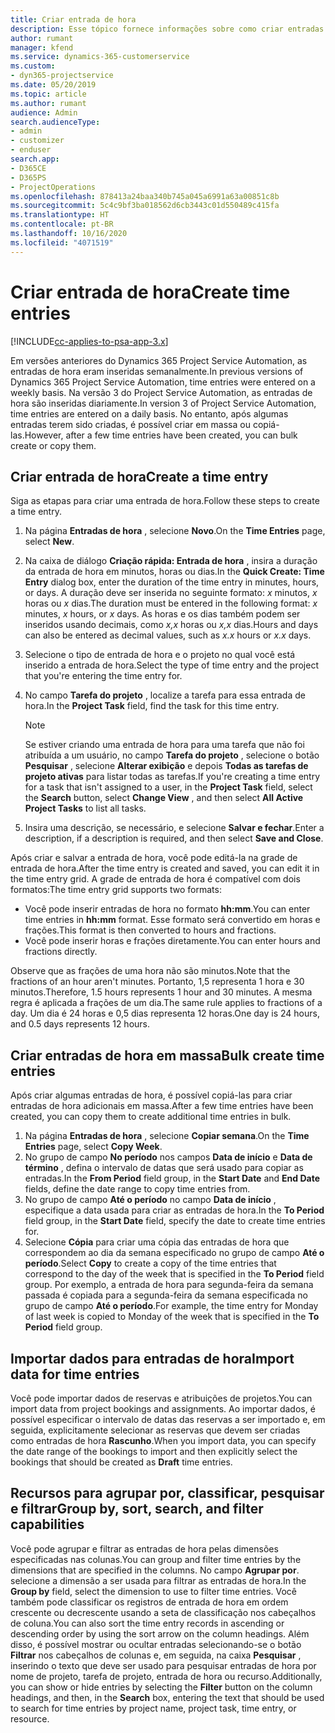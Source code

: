 ```yaml
---
title: Criar entrada de hora
description: Esse tópico fornece informações sobre como criar entradas de hora.
author: rumant
manager: kfend
ms.service: dynamics-365-customerservice
ms.custom:
- dyn365-projectservice
ms.date: 05/20/2019
ms.topic: article
ms.author: rumant
audience: Admin
search.audienceType:
- admin
- customizer
- enduser
search.app:
- D365CE
- D365PS
- ProjectOperations
ms.openlocfilehash: 878413a24baa340b745a045a6991a63a00851c8b
ms.sourcegitcommit: 5c4c9bf3ba018562d6cb3443c01d550489c415fa
ms.translationtype: HT
ms.contentlocale: pt-BR
ms.lasthandoff: 10/16/2020
ms.locfileid: "4071519"
---
```

# <a name="create-time-entries"></a><span data-ttu-id="8ad8f-103">Criar entrada de hora</span><span class="sxs-lookup"><span data-stu-id="8ad8f-103">Create time entries</span></span>

[!INCLUDE[cc-applies-to-psa-app-3.x](../includes/cc-applies-to-psa-app-3x.md)]

<span data-ttu-id="8ad8f-104">Em versões anteriores do Dynamics 365 Project Service Automation, as entradas de hora eram inseridas semanalmente.</span><span class="sxs-lookup"><span data-stu-id="8ad8f-104">In previous versions of Dynamics 365 Project Service Automation, time entries were entered on a weekly basis.</span></span> <span data-ttu-id="8ad8f-105">Na versão 3 do Project Service Automation, as entradas de hora são inseridas diariamente.</span><span class="sxs-lookup"><span data-stu-id="8ad8f-105">In version 3 of Project Service Automation, time entries are entered on a daily basis.</span></span> <span data-ttu-id="8ad8f-106">No entanto, após algumas entradas terem sido criadas, é possível criar em massa ou copiá-las.</span><span class="sxs-lookup"><span data-stu-id="8ad8f-106">However, after a few time entries have been created, you can bulk create or copy them.</span></span>

## <a name="create-a-time-entry"></a><span data-ttu-id="8ad8f-107">Criar entrada de hora</span><span class="sxs-lookup"><span data-stu-id="8ad8f-107">Create a time entry</span></span>

<span data-ttu-id="8ad8f-108">Siga as etapas para criar uma entrada de hora.</span><span class="sxs-lookup"><span data-stu-id="8ad8f-108">Follow these steps to create a time entry.</span></span>

1. <span data-ttu-id="8ad8f-109">Na página **Entradas de hora** , selecione **Novo**.</span><span class="sxs-lookup"><span data-stu-id="8ad8f-109">On the **Time Entries** page, select **New**.</span></span>
2. <span data-ttu-id="8ad8f-110">Na caixa de diálogo **Criação rápida: Entrada de hora** , insira a duração da entrada de hora em minutos, horas ou dias.</span><span class="sxs-lookup"><span data-stu-id="8ad8f-110">In the **Quick Create: Time Entry** dialog box, enter the duration of the time entry in minutes, hours, or days.</span></span> <span data-ttu-id="8ad8f-111">A duração deve ser inserida no seguinte formato: *x* minutos, *x* horas ou *x* dias.</span><span class="sxs-lookup"><span data-stu-id="8ad8f-111">The duration must be entered in the following format: *x* minutes, *x* hours, or *x* days.</span></span> <span data-ttu-id="8ad8f-112">As horas e os dias também podem ser inseridos usando decimais, como *x,x* horas ou *x,x* dias.</span><span class="sxs-lookup"><span data-stu-id="8ad8f-112">Hours and days can also be entered as decimal values, such as *x.x* hours or *x.x* days.</span></span>
3. <span data-ttu-id="8ad8f-113">Selecione o tipo de entrada de hora e o projeto no qual você está inserido a entrada de hora.</span><span class="sxs-lookup"><span data-stu-id="8ad8f-113">Select the type of time entry and the project that you're entering the time entry for.</span></span>
4. <span data-ttu-id="8ad8f-114">No campo **Tarefa do projeto** , localize a tarefa para essa entrada de hora.</span><span class="sxs-lookup"><span data-stu-id="8ad8f-114">In the **Project Task** field, find the task for this time entry.</span></span>

    > [!NOTE]
    > <span data-ttu-id="8ad8f-115">Se estiver criando uma entrada de hora para uma tarefa que não foi atribuída a um usuário, no campo **Tarefa do projeto** , selecione o botão **Pesquisar** , selecione **Alterar exibição** e depois **Todas as tarefas de projeto ativas** para listar todas as tarefas.</span><span class="sxs-lookup"><span data-stu-id="8ad8f-115">If you're creating a time entry for a task that isn't assigned to a user, in the **Project Task** field, select the **Search** button, select **Change View** , and then select **All Active Project Tasks** to list all tasks.</span></span>

5. <span data-ttu-id="8ad8f-116">Insira uma descrição, se necessário, e selecione **Salvar e fechar**.</span><span class="sxs-lookup"><span data-stu-id="8ad8f-116">Enter a description, if a description is required, and then select **Save and Close**.</span></span>

<span data-ttu-id="8ad8f-117">Após criar e salvar a entrada de hora, você pode editá-la na grade de entrada de hora.</span><span class="sxs-lookup"><span data-stu-id="8ad8f-117">After the time entry is created and saved, you can edit it in the time entry grid.</span></span> <span data-ttu-id="8ad8f-118">A grade de entrada de hora é compatível com dois formatos:</span><span class="sxs-lookup"><span data-stu-id="8ad8f-118">The time entry grid supports two formats:</span></span>

- <span data-ttu-id="8ad8f-119">Você pode inserir entradas de hora no formato **hh:mm**.</span><span class="sxs-lookup"><span data-stu-id="8ad8f-119">You can enter time entries in **hh:mm** format.</span></span> <span data-ttu-id="8ad8f-120">Esse formato será convertido em horas e frações.</span><span class="sxs-lookup"><span data-stu-id="8ad8f-120">This format is then converted to hours and fractions.</span></span>
- <span data-ttu-id="8ad8f-121">Você pode inserir horas e frações diretamente.</span><span class="sxs-lookup"><span data-stu-id="8ad8f-121">You can enter hours and fractions directly.</span></span>

<span data-ttu-id="8ad8f-122">Observe que as frações de uma hora não são minutos.</span><span class="sxs-lookup"><span data-stu-id="8ad8f-122">Note that the fractions of an hour aren't minutes.</span></span> <span data-ttu-id="8ad8f-123">Portanto, 1,5 representa 1 hora e 30 minutos.</span><span class="sxs-lookup"><span data-stu-id="8ad8f-123">Therefore, 1.5 hours represents 1 hour and 30 minutes.</span></span> <span data-ttu-id="8ad8f-124">A mesma regra é aplicada a frações de um dia.</span><span class="sxs-lookup"><span data-stu-id="8ad8f-124">The same rule applies to fractions of a day.</span></span> <span data-ttu-id="8ad8f-125">Um dia é 24 horas e 0,5 dias representa 12 horas.</span><span class="sxs-lookup"><span data-stu-id="8ad8f-125">One day is 24 hours, and 0.5 days represents 12 hours.</span></span>

## <a name="bulk-create-time-entries"></a><span data-ttu-id="8ad8f-126">Criar entradas de hora em massa</span><span class="sxs-lookup"><span data-stu-id="8ad8f-126">Bulk create time entries</span></span>

<span data-ttu-id="8ad8f-127">Após criar algumas entradas de hora, é possível copiá-las para criar entradas de hora adicionais em massa.</span><span class="sxs-lookup"><span data-stu-id="8ad8f-127">After a few time entries have been created, you can copy them to create additional time entries in bulk.</span></span>

1. <span data-ttu-id="8ad8f-128">Na página **Entradas de hora** , selecione **Copiar semana**.</span><span class="sxs-lookup"><span data-stu-id="8ad8f-128">On the **Time Entries** page, select **Copy Week**.</span></span>
2. <span data-ttu-id="8ad8f-129">No grupo de campo **No período** nos campos **Data de início** e **Data de término** , defina o intervalo de datas que será usado para copiar as entradas.</span><span class="sxs-lookup"><span data-stu-id="8ad8f-129">In the **From Period** field group, in the **Start Date** and **End Date** fields, define the date range to copy time entries from.</span></span>
3. <span data-ttu-id="8ad8f-130">No grupo de campo **Até o período** no campo **Data de início** , especifique a data usada para criar as entradas de hora.</span><span class="sxs-lookup"><span data-stu-id="8ad8f-130">In the **To Period** field group, in the **Start Date** field, specify the date to create time entries for.</span></span>
4. <span data-ttu-id="8ad8f-131">Selecione **Cópia** para criar uma cópia das entradas de hora que correspondem ao dia da semana especificado no grupo de campo **Até o período**.</span><span class="sxs-lookup"><span data-stu-id="8ad8f-131">Select **Copy** to create a copy of the time entries that correspond to the day of the week that is specified in the **To Period** field group.</span></span> <span data-ttu-id="8ad8f-132">Por exemplo, a entrada de hora para segunda-feira da semana passada é copiada para a segunda-feira da semana especificada no grupo de campo **Até o período**.</span><span class="sxs-lookup"><span data-stu-id="8ad8f-132">For example, the time entry for Monday of last week is copied to Monday of the week that is specified in the **To Period** field group.</span></span>

## <a name="import-data-for-time-entries"></a><span data-ttu-id="8ad8f-133">Importar dados para entradas de hora</span><span class="sxs-lookup"><span data-stu-id="8ad8f-133">Import data for time entries</span></span>

<span data-ttu-id="8ad8f-134">Você pode importar dados de reservas e atribuições de projetos.</span><span class="sxs-lookup"><span data-stu-id="8ad8f-134">You can import data from project bookings and assignments.</span></span> <span data-ttu-id="8ad8f-135">Ao importar dados, é possível especificar o intervalo de datas das reservas a ser importado e, em seguida, explicitamente selecionar as reservas que devem ser criadas como entradas de hora **Rascunho**.</span><span class="sxs-lookup"><span data-stu-id="8ad8f-135">When you import data, you can specify the date range of the bookings to import and then explicitly select the bookings that should be created as **Draft** time entries.</span></span>

## <a name="group-by-sort-search-and-filter-capabilities"></a><span data-ttu-id="8ad8f-136">Recursos para agrupar por, classificar, pesquisar e filtrar</span><span class="sxs-lookup"><span data-stu-id="8ad8f-136">Group by, sort, search, and filter capabilities</span></span>

<span data-ttu-id="8ad8f-137">Você pode agrupar e filtrar as entradas de hora pelas dimensões especificadas nas colunas.</span><span class="sxs-lookup"><span data-stu-id="8ad8f-137">You can group and filter time entries by the dimensions that are specified in the columns.</span></span> <span data-ttu-id="8ad8f-138">No campo **Agrupar por**. selecione a dimensão a ser usada para filtrar as entradas de hora.</span><span class="sxs-lookup"><span data-stu-id="8ad8f-138">In the **Group by** field, select the dimension to use to filter time entries.</span></span> <span data-ttu-id="8ad8f-139">Você também pode classificar os registros de entrada de hora em ordem crescente ou decrescente usando a seta de classificação nos cabeçalhos de coluna.</span><span class="sxs-lookup"><span data-stu-id="8ad8f-139">You can also sort the time entry records in ascending or descending order by using the sort arrow on the column headings.</span></span> <span data-ttu-id="8ad8f-140">Além disso, é possível mostrar ou ocultar entradas selecionando-se o botão **Filtrar** nos cabeçalhos de colunas e, em seguida, na caixa **Pesquisar** , inserindo o texto que deve ser usado para pesquisar entradas de hora por nome de projeto, tarefa de projeto, entrada de hora ou recurso.</span><span class="sxs-lookup"><span data-stu-id="8ad8f-140">Additionally, you can show or hide entries by selecting the **Filter** button on the column headings, and then, in the **Search** box, entering the text that should be used to search for time entries by project name, project task, time entry, or resource.</span></span>
